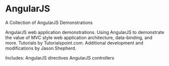 # AngularJS
A Collection of AngularJS Demonstrations

AngularJS web application demonstrations. Using AngularJS to demonstrate the value of MVC style web application architecture, data-binding, and more. Tutorials by Tutorialspoint.com. Additional development and modifications by Jason Shepherd.

Includes:
AngularJS directives
AngularJS controllers
